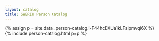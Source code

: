 ```yaml
---
layout: catalog
title: SWERIK Person Catalog
---
```

{% assign p = site.data._person-catalog.i-F44hcDXUa1kLFsipmvqi6X %}
{% include person-catalog.html p=p %}

